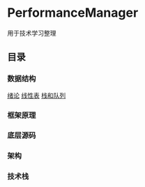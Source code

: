 # PerformanceManager
用于技术学习整理
## 目录 
### 数据结构
[绪论](https://www.cnblogs.com/zhaozhengwu/p/10558647.html)
[线性表](http://blog.csdn.net/guodongxiaren)
[栈和队列](http://blog.csdn.net/guodongxiaren)

### 框架原理
### 底层源码
### 架构
### 技术栈
